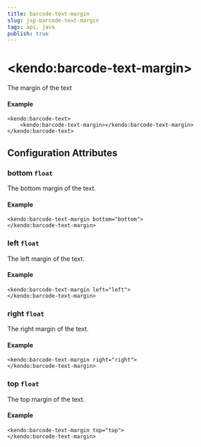 ```yaml
---
title: barcode-text-margin
slug: jsp-barcode-text-margin
tags: api, java
publish: true
---
```


# \<kendo:barcode-text-margin\>

The margin of the text

#### Example
    <kendo:barcode-text>
        <kendo:barcode-text-margin></kendo:barcode-text-margin>
    </kendo:barcode-text>

## Configuration Attributes

### bottom `float`

The bottom margin of the text.

#### Example
    <kendo:barcode-text-margin bottom="bottom">
    </kendo:barcode-text-margin>

### left `float`

The left margin of the text.

#### Example
    <kendo:barcode-text-margin left="left">
    </kendo:barcode-text-margin>

### right `float`

The right margin of the text.

#### Example
    <kendo:barcode-text-margin right="right">
    </kendo:barcode-text-margin>

### top `float`

The top margin of the text.

#### Example
    <kendo:barcode-text-margin top="top">
    </kendo:barcode-text-margin>

